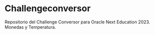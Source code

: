 # Challengeconversor
Repositorio del Challenge Conversor para Oracle Next Education 2023. Monedas y Temperatura.
